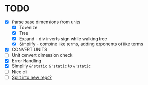 # TODO

- [x] Parse base dimensions from units
  - [x] Tokenize
  - [x] Tree
  - [x] Expand - div inverts sign while walking tree
  - [x] Simplify - combine like terms, adding exponents of like terms
- [x] CONVERT UNITS
- [ ] Unit convert dimension check
- [x] Error Handling
- [x] Simplify `&'static &'static` to `&'static`
- [ ] Nice cli
- [ ] [Split into new repo?](https://docs.github.com/en/get-started/using-git/splitting-a-subfolder-out-into-a-new-repository)
